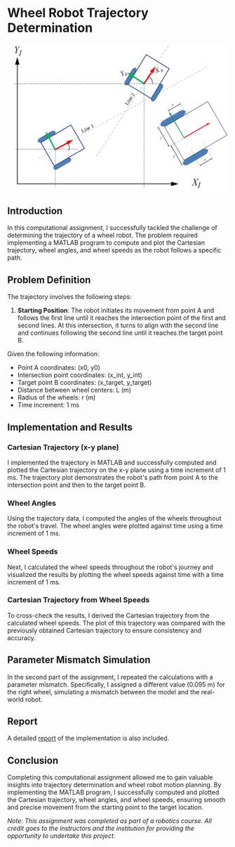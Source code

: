 # Wheel Robot Trajectory Determination

![Wheel Robot](robot.png)

## Introduction

In this computational assignment, I successfully tackled the challenge of determining the trajectory of a wheel robot. The problem required implementing a MATLAB program to compute and plot the Cartesian trajectory, wheel angles, and wheel speeds as the robot follows a specific path.

## Problem Definition

The trajectory involves the following steps:

1. **Starting Position**: The robot initiates its movement from point A and follows the first line until it reaches the intersection point of the first and second lines. At this intersection, it turns to align with the second line and continues following the second line until it reaches the target point B.

Given the following information:
- Point A coordinates: (x0, y0)
- Intersection point coordinates: (x_int, y_int)
- Target point B coordinates: (x_target, y_target)
- Distance between wheel centers: L (m)
- Radius of the wheels: r (m)
- Time increment: 1 ms

## Implementation and Results

### Cartesian Trajectory (x-y plane)

I implemented the trajectory in MATLAB and successfully computed and plotted the Cartesian trajectory on the x-y plane using a time increment of 1 ms. The trajectory plot demonstrates the robot's path from point A to the intersection point and then to the target point B.

### Wheel Angles

Using the trajectory data, I computed the angles of the wheels throughout the robot's travel. The wheel angles were plotted against time using a time increment of 1 ms.

### Wheel Speeds

Next, I calculated the wheel speeds throughout the robot's journey and visualized the results by plotting the wheel speeds against time with a time increment of 1 ms.

### Cartesian Trajectory from Wheel Speeds

To cross-check the results, I derived the Cartesian trajectory from the calculated wheel speeds. The plot of this trajectory was compared with the previously obtained Cartesian trajectory to ensure consistency and accuracy.

## Parameter Mismatch Simulation

In the second part of the assignment, I repeated the calculations with a parameter mismatch. Specifically, I assigned a different value (0.095 m) for the right wheel, simulating a mismatch between the model and the real-world robot.

## Report 

A detailed [report](Moses%20Chuka%20Ebere%20-%20ME%20525%20-%20Assignment%203.pdf) of the implementation is also included. 

## Conclusion

Completing this computational assignment allowed me to gain valuable insights into trajectory determination and wheel robot motion planning. By implementing the MATLAB program, I successfully computed and plotted the Cartesian trajectory, wheel angles, and wheel speeds, ensuring smooth and precise movement from the starting point to the target location.

*Note: This assignment was completed as part of a robotics course. All credit goes to the instructors and the institution for providing the opportunity to undertake this project.*
